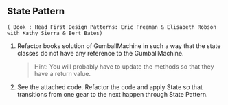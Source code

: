 
## State Pattern

`( Book : Head First Design Patterns: Eric Freeman & Elisabeth Robson with Kathy Sierra & Bert Bates)`

1) Refactor books solution of GumballMachine in such a way that the state classes do not have any reference to the GumballMachine.
   

    > Hint: You will probably have to update the methods so that they have a return value.

2) See the attached code. Refactor the code and apply State so that transitions from one gear to the next happen through State Pattern.